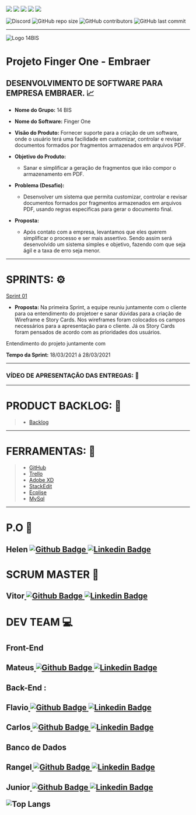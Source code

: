 ![](https://img.shields.io/badge/Java-ED8B00?style=for-the-badge&logo=java&logoColor=white) ![](https://img.shields.io/badge/Markdown-000000?style=for-the-badge&logo=markdown&logoColor=white) ![](https://img.shields.io/badge/Material--UI-0081CB?style=for-the-badge&logo=material-ui&logoColor=white) ![](https://img.shields.io/badge/Spring-6DB33F?style=for-the-badge&logo=spring&logoColor=white) ![](https://img.shields.io/badge/MySQL-00000F?style=for-the-badge&logo=mysql&logoColor=white)

  ![Discord](https://img.shields.io/discord/816848656749297674?style=for-the-badge)    ![GitHub repo size](https://img.shields.io/github/repo-size/mateuscamargo/14bis?style=for-the-badge)  ![GitHub contributors](https://img.shields.io/github/contributors/mateuscamargo/14bis?style=for-the-badge) ![GitHub last commit](https://img.shields.io/github/last-commit/mateuscamargo/14bis?style=for-the-badge)   


 ---
![Logo 14BIS](https://github.com/mateuscamargo/14bis/blob/main/Sprint%2001/Logo/Logo.png) 

# Projeto Finger One - Embraer 

## DESENVOLVIMENTO DE SOFTWARE PARA EMPRESA EMBRAER. :chart_with_upwards_trend:

- **Nome do Grupo:** 14 BIS
- **Nome do Software:**  Finger One
- **Visão do Produto:** Fornecer suporte para a criação de um software, onde o usuário terá uma facilidade em customizar, controlar e revisar documentos formados por fragmentos armazenados em arquivos PDF.
     
 - **Objetivo do Produto:** 
	  -   Sanar e simplificar a geração de fragmentos que irão compor o armazenamento em PDF.
  
- **Problema (Desafio):** 

	- Desenvolver um sistema que permita customizar, controlar e revisar documentos formados por fragmentos armazenados em arquivos PDF, usando regras especificas para gerar o documento final.

- **Proposta:**

	-   Após contato com a empresa, levantamos que eles querem simplificar o processo e ser mais assertivo. Sendo assim será desenvolvido um sistema simples e objetivo, fazendo com que seja ágil e a taxa de erro seja menor.

---

# SPRINTS: :gear:

[Sprint 01](https://github.com/mateuscamargo/14bis/tree/main/Sprint%2001)


- **Proposta:** 
Na primeira Sprint, a equipe reuniu juntamente com o cliente para oa entendimento do projetoer e sanar dúvidas para a criação de Wireframe e Story Cards. Nos wireframes foram colocados os campos necessários para a apresentação para o cliente. Já os Story Cards foram pensados de acordo com as prioridades dos usuários.


Entendimento do projeto juntamente com 


**Tempo da Sprint:** 18/03/2021 á 28/03/2021

---

### VÍDEO DE APRESENTAÇÃO DAS ENTREGAS: :movie_camera:



---
# PRODUCT BACKLOG: :book: 

> - [Backlog](https://trello.com/b/aNkC5KBo/fingerone)


---
# FERRAMENTAS: :wrench:
> - [GitHub](https://trello.com/b/EW0XA8qH/finger-one)
> - [Trello](https://trello.com/pt-BR)
> - [Adobe XD](https://xd.adobe.com/view/d9c94c80-0c3b-4e4c-b7ef-f79f48b58c8a-8c9a/?fullscreen&hints=off)
> - [StackEdit]( https://stackedit.io/)
> - [Ecplise](https://www.eclipse.org/downloads/)
> - [MySql](https://www.mysql.com/)

---
# P.O :dart:

**<h2>Helen** [
![Github Badge](http://img.shields.io/badge/GitHub-100000?style=for-the-badge&logo=github&logoColor=white&link=https://github.com/HelenAlevato)
](https://github.com/HelenAlevato)[![Linkedin Badge](https://img.shields.io/badge/LinkedIn-0077B5?style=for-the-badge&logo=linkedin&logoColor=white=https://www.linkedin.com/in/helen-alevatomateuscamargolima/)](https://www.linkedin.com/in/helen-alevato)

# SCRUM MASTER :robot:

**<h2>Vitor**[
![Github Badge](http://img.shields.io/badge/GitHub-100000?style=for-the-badge&logo=github&logoColor=white&link=https://github.com/assenvitor)
](https://github.com/assenvitor)[![Linkedin Badge](https://img.shields.io/badge/LinkedIn-0077B5?style=for-the-badge&logo=linkedin&logoColor=white=&link=https://www.linkedin.com/in/vitorassen/)](https://www.linkedin.com/in/vitorassen/)


# DEV TEAM :computer: 
## Front-End
**<h2>Mateus**[
![Github Badge](http://img.shields.io/badge/GitHub-100000?style=for-the-badge&logo=github&logoColor=white&link=https://github.com/mateuscamargo)
](https://github.com/mateuscamargo)[![Linkedin Badge](https://img.shields.io/badge/LinkedIn-0077B5?style=for-the-badge&logo=linkedin&logoColor=white=&link=https://www.linkedin.com/in/mateuscamargolima/)](https://www.linkedin.com/in/mateuscamargolima/)


## Back-End  :
**<h2>Flavio**[
![Github Badge](http://img.shields.io/badge/GitHub-100000?style=for-the-badge&logo=github&logoColor=white&link=https://github.com/flavioalepereira)
](https://github.com/flavioalessandropereira)[![Linkedin Badge](https://img.shields.io/badge/LinkedIn-0077B5?style=for-the-badge&logo=linkedin&logoColor=white=&link=https://www.linkedin.com/in/flavioapereira/)](https://www.linkedin.com/in/flavioapereira/)

**<h2>Carlos**[
![Github Badge](http://img.shields.io/badge/GitHub-100000?style=for-the-badge&logo=github&logoColor=white&link=https://github.com/chdsLopes)
](https://github.com/chdsLopes)[![Linkedin Badge](https://img.shields.io/badge/LinkedIn-0077B5?style=for-the-badge&logo=linkedin&logoColor=white&link=https://www.linkedin.com/in/carlos-henrique-54754a99/)](https://www.linkedin.com/in/carlos-henrique-54754a99/)


## Banco de Dados
**<h2>Rangel**[
![Github Badge](http://img.shields.io/badge/GitHub-100000?style=for-the-badge&logo=github&logoColor=white&link=https://github.com/rangelandrade)
](https://github.com/rangelandrade)[![Linkedin Badge](https://img.shields.io/badge/LinkedIn-0077B5?style=for-the-badge&logo=linkedin&logoColor=white&link=https://www.linkedin.com/in/rangel-andrade-38130b65/)](https://www.linkedin.com/in/rangel-andrade-38130b65/)


**<h2>Junior**[
![Github Badge](http://img.shields.io/badge/GitHub-100000?style=for-the-badge&logo=github&logoColor=white&link=https://github.com/joseforneiro)
](https://github.com/joseforneiro)[![Linkedin Badge](https://img.shields.io/badge/LinkedIn-0077B5?style=for-the-badge&logo=linkedin&logoColor=white&link=https://www.linkedin.com/in/jos%C3%A9-francisco-forneiro-junior-0b09681b2/)](https://www.linkedin.com/in/josé-francisco-forneiro-junior)





![Top Langs](https://github-readme-stats.vercel.app/api/top-langs/?username=mateuscamargo&exclude_repo=Roose_App&layout=compact)


<!--stackedit_data:
eyJoaXN0b3J5IjpbLTM4MjcxODY2NiwtMTM3ODA3ODc0NCwtMT
Y1NTg5NzMxOSwtNzA2NDkyNTgyLC0xMTY3NDU5MjMsLTI1OTgx
ODE0OSwxNjUxNzQwODA5LC0xOTIyNDIwMDE1LDExMTg4Mjg4ND
EsNDg0ODkyMjUsOTA2MzU3MDcyLDg1NjE3NDQwNSwxMjQxNTM5
MTE3LDIxMTY1MTIyMzMsLTEwNDkxOTI5NzYsLTI1OTkxODA0My
wtMTgxOTM1NDEyNiwtMTkzODg2NjcwMyw5OTI1NDk4NDYsLTIz
NjE4NDc2N119
-->